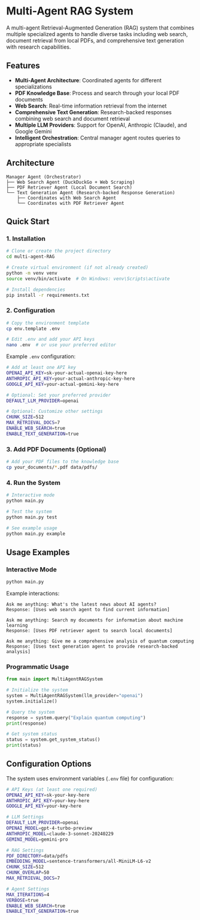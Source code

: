 # Multi-Agent RAG System

A multi-agent Retrieval-Augmented Generation (RAG) system that combines multiple specialized agents to handle diverse tasks including web search, document retrieval from local PDFs, and comprehensive text generation with research capabilities.

## Features

- **Multi-Agent Architecture**: Coordinated agents for different specializations
- **PDF Knowledge Base**: Process and search through your local PDF documents
- **Web Search**: Real-time information retrieval from the internet
- **Comprehensive Text Generation**: Research-backed responses combining web search and document retrieval
- **Multiple LLM Providers**: Support for OpenAI, Anthropic (Claude), and Google Gemini
- **Intelligent Orchestration**: Central manager agent routes queries to appropriate specialists

## Architecture

```
Manager Agent (Orchestrator)
├── Web Search Agent (DuckDuckGo + Web Scraping)
├── PDF Retriever Agent (Local Document Search)
└── Text Generation Agent (Research-backed Response Generation)
    ├── Coordinates with Web Search Agent
    └── Coordinates with PDF Retriever Agent
```

## Quick Start

### 1. Installation

```bash
# Clone or create the project directory
cd multi-agent-RAG

# Create virtual environment (if not already created)
python -m venv venv
source venv/bin/activate  # On Windows: venv\Scripts\activate

# Install dependencies
pip install -r requirements.txt
```

### 2. Configuration

```bash
# Copy the environment template
cp env.template .env

# Edit .env and add your API keys
nano .env  # or use your preferred editor
```

Example `.env` configuration:
```bash
# Add at least one API key
OPENAI_API_KEY=sk-your-actual-openai-key-here
ANTHROPIC_API_KEY=your-actual-anthropic-key-here
GOOGLE_API_KEY=your-actual-gemini-key-here

# Optional: Set your preferred provider
DEFAULT_LLM_PROVIDER=openai

# Optional: Customize other settings
CHUNK_SIZE=512
MAX_RETRIEVAL_DOCS=7
ENABLE_WEB_SEARCH=true
ENABLE_TEXT_GENERATION=true
```

### 3. Add PDF Documents (Optional)

```bash
# Add your PDF files to the knowledge base
cp your_documents/*.pdf data/pdfs/
```

### 4. Run the System

```bash
# Interactive mode
python main.py

# Test the system
python main.py test

# See example usage
python main.py example
```

## Usage Examples

### Interactive Mode
```bash
python main.py
```

Example interactions:
```
Ask me anything: What's the latest news about AI agents?
Response: [Uses web search agent to find current information]

Ask me anything: Search my documents for information about machine learning
Response: [Uses PDF retriever agent to search local documents]

Ask me anything: Give me a comprehensive analysis of quantum computing
Response: [Uses text generation agent to provide research-backed analysis]
```

### Programmatic Usage
```python
from main import MultiAgentRAGSystem

# Initialize the system
system = MultiAgentRAGSystem(llm_provider="openai")
system.initialize()

# Query the system
response = system.query("Explain quantum computing")
print(response)

# Get system status
status = system.get_system_status()
print(status)
```

## Configuration Options

The system uses environment variables (`.env` file) for configuration:

```bash
# API Keys (at least one required)
OPENAI_API_KEY=sk-your-key-here
ANTHROPIC_API_KEY=your-key-here
GOOGLE_API_KEY=your-key-here

# LLM Settings
DEFAULT_LLM_PROVIDER=openai
OPENAI_MODEL=gpt-4-turbo-preview
ANTHROPIC_MODEL=claude-3-sonnet-20240229
GEMINI_MODEL=gemini-pro

# RAG Settings
PDF_DIRECTORY=data/pdfs
EMBEDDING_MODEL=sentence-transformers/all-MiniLM-L6-v2
CHUNK_SIZE=512
CHUNK_OVERLAP=50
MAX_RETRIEVAL_DOCS=7

# Agent Settings
MAX_ITERATIONS=4
VERBOSE=true
ENABLE_WEB_SEARCH=true
ENABLE_TEXT_GENERATION=true
```